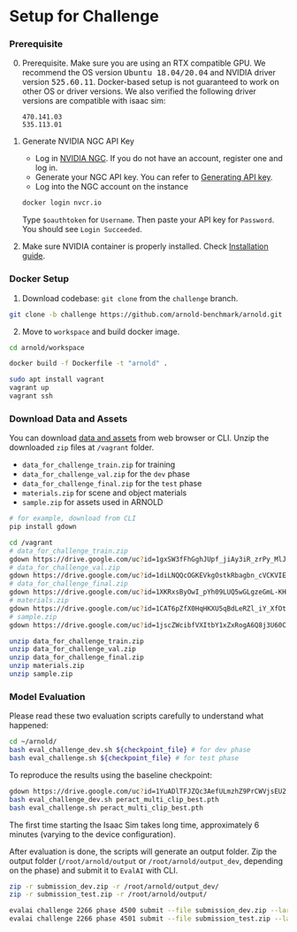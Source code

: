 # Setup for Challenge

### Prerequisite

0. Prerequisite. Make sure you are using an RTX compatible GPU. We recommend the OS version <tt>Ubuntu 18.04/20.04</tt> and NVIDIA driver version <tt>525.60.11</tt>. Docker-based setup is not guaranteed to work on other OS or driver versions.
We also verified the following driver versions are compatible with isaac sim:

   ```
   470.141.03
   535.113.01
   ```

1. Generate NVIDIA NGC API Key
   - Log in [NVIDIA NGC](https://catalog.ngc.nvidia.com/). If you do not have an account, register one and log in.
   - Generate your NGC API key. You can refer to [Generating API key](https://docs.nvidia.com/ngc/gpu-cloud/ngc-user-guide/index.html#generating-api-key).
   - Log into the NGC account on the instance
   ```bash
   docker login nvcr.io
   ```
   Type `$oauthtoken` for `Username`. Then paste your API key for `Password`. You should see `Login Succeeded`.

2. Make sure NVIDIA container is properly installed. Check [Installation guide](https://docs.nvidia.com/datacenter/cloud-native/container-toolkit/latest/install-guide.html).

### Docker Setup

1. Download codebase: `git clone` from the `challenge` branch.
```bash
git clone -b challenge https://github.com/arnold-benchmark/arnold.git
```

2. Move to `workspace` and build docker image.

```bash
cd arnold/workspace

docker build -f Dockerfile -t "arnold" .

sudo apt install vagrant
vagrant up
vagrant ssh
```

### Download Data and Assets
You can download [data and assets](https://drive.google.com/drive/folders/1yaEItqU9_MdFVQmkKA6qSvfXy_cPnKGA?usp=drive_link) from web browser or CLI. Unzip the downloaded `zip` files at `/vagrant` folder.
* `data_for_challenge_train.zip` for training
* `data_for_challenge_val.zip` for the `dev` phase
* `data_for_challenge_final.zip` for the `test` phase
* `materials.zip` for scene and object materials
* `sample.zip` for assets used in ARNOLD

```bash
# for example, download from CLI
pip install gdown

cd /vagrant
# data_for_challenge_train.zip
gdown https://drive.google.com/uc?id=1gxSW3fFhGghJUpf_jiAy3iR_zrPy_MlJ
# data_for_challenge_val.zip
gdown https://drive.google.com/uc?id=1diLNQQcOGKEVkgOstkRbagbn_cVCKVIE
# data_for_challenge_final.zip
gdown https://drive.google.com/uc?id=1XKRxsByOwI_pYh09LUQ5wGLgzeGmL-KH
# materials.zip
gdown https://drive.google.com/uc?id=1CAT6pZfX0HqHKXU5qBdLeRZl_iY_XfOt
# sample.zip
gdown https://drive.google.com/uc?id=1jscZWcibfVXItbY1xZxRogA6Q8j3U60C

unzip data_for_challenge_train.zip
unzip data_for_challenge_val.zip
unzip data_for_challenge_final.zip
unzip materials.zip
unzip sample.zip
```

###  Model Evaluation 

Please read these two evaluation scripts carefully to understand what happened:

```bash
cd ~/arnold/
bash eval_challenge_dev.sh ${checkpoint_file} # for dev phase
bash eval_challenge.sh ${checkpoint_file} # for test phase
```

To reproduce the results using the baseline checkpoint: 
```bash
gdown https://drive.google.com/uc?id=1YuADlTFJZQc3AefULmzhZ9PrCWVjsEU2
bash eval_challenge_dev.sh peract_multi_clip_best.pth
bash eval_challenge.sh peract_multi_clip_best.pth
```

The first time starting the Isaac Sim takes long time, approximately 6 minutes (varying to the device configuration).

After evaluation is done, the scripts will generate an output folder. Zip the output folder (`/root/arnold/output` or `/root/arnold/output_dev`, depending on the phase) and submit it to `EvalAI` with CLI.

```bash
zip -r submission_dev.zip -r /root/arnold/output_dev/
zip -r submission_test.zip -r /root/arnold/output/

evalai challenge 2266 phase 4500 submit --file submission_dev.zip --large
evalai challenge 2266 phase 4501 submit --file submission_test.zip --large
```
